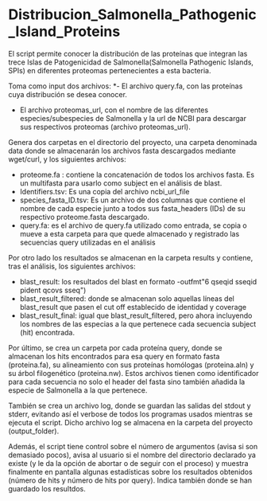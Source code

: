 # Distribucion_Salmonella_Pathogenic_Island_Proteins

El script permite conocer la distribución de las proteínas que integran las trece Islas de Patogenicidad de Salmonella(Salmonella Pathogenic Islands, SPIs) en diferentes
proteomas pertenecientes a esta bacteria.

Toma como input dos archivos: 
*- El archivo query.fa, con las proteínas cuya distribución se desea conocer.
- El archivo proteomas_url, con el nombre de las diferentes especies/subespecies de Salmonella 
y la url de NCBI para descargar sus respectivos proteomas (archivo proteomas_url).

Genera dos carpetas en el directorio del proyecto, una carpeta denominada data donde se almacenarán los archivos fasta descargados mediante wget/curl, y los siguientes archivos:

- proteome.fa : contiene la concatenación de todos los archivos fasta. Es un multifasta para usarlo como subject en el análisis de blast.
- Identifiers.tsv: Es una copia del archivo ncbi_url_file
- species_fasta_ID.tsv: Es un archivo de dos columnas que contiene el nombre de cada especie junto a todos sus fasta_headers (IDs) de su respectivo proteome.fasta descargado.
- query.fa: es el archivo de query.fa utilizado como entrada, se copia o mueve a esta carpeta para que quede almacenado y registrado las secuencias query utilizadas en el análisis

Por otro lado los resultados se almacenan en la carpeta results y contiene, tras el análisis,
los siguientes archivos:

- blast_result: los resultados del blast en formato -outfmt"6 qseqid sseqid pident qcovs
sseq")
- blast_result_filtered: donde se almacenan solo aquellas líneas del blast_result que
pasen el cut off establecido de identidad y coverage
- blast_result_final: igual que blast_result_filtered, pero ahora incluyendo los nombres
de las especias a la que pertenece cada secuencia subject (hit) encontrada.

Por último, se crea un carpeta por cada proteína query, donde se almacenan los hits
encontrados para esa query en formato fasta (proteina.fa), su alineamiento con sus
proteínas homólogas (proteina.aln) y su árbol filogenético (proteina.nw). Estos
archivos tienen como identificador para cada secuencia no solo el header del fasta sino
también añadida la especie de Salmonella a la que pertenece.

También se crea un archivo log, donde se guardan las salidas del stdout y stderr, evitando
así el verbose de todos los programas usados mientras se ejecuta el script. Dicho archivo log se
almacena en la carpeta del proyecto (output_folder).

Además, el script tiene control sobre el número de argumentos (avisa si son demasiado pocos), avisa al usuario si el nombre del directorio declarado ya existe (y le da la opción de abortar o de seguir con el proceso) y muestra finalmente en pantalla algunas estadísticas sobre los resultados obtenidos (número de hits y número de hits por query). Indica también donde se han 
guardado los resultdos.
